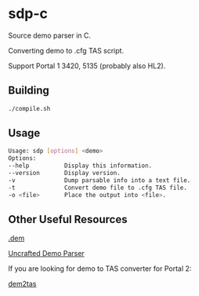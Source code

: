 # sdp-c

Source demo parser in C.

Converting demo to .cfg TAS script.

Support Portal 1 3420, 5135 (probably also HL2).

## Building

```bash
./compile.sh
```

## Usage

```bash
Usage: sdp [options] <demo> 
Options:
--help          Display this information.
--version       Display version.
-v              Dump parsable info into a text file.
-t              Convert demo file to .cfg TAS file.
-o <file>       Place the output into <file>.
```

## Other Useful Resources
[.dem](https://nekz.me/dem/)

[Uncrafted Demo Parser](https://github.com/UncraftedName/UncraftedDemoParser)

 If you are looking for demo to TAS converter for Portal 2:

[dem2tas](https://github.com/mlugg/dem2tas)
